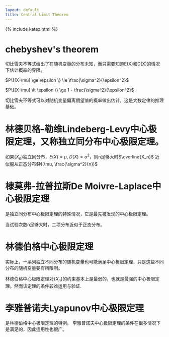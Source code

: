 ```yaml
---
layout: default
title: Central Limit Theorem
---
```


{% include katex.html %}

# chebyshev's theorem

切比雪夫不等式给出了在随机变量的分布未知，而只需要知道E(X)和D(X)的情况下估计概率的界限。

$P\{[X-\mu] \ge \epsilon \} \le \frac{\sigma^2}{\epsilon^2}$

$P\{[X-\mu] \lt \epsilon \} \ge 1 - \frac{\sigma^2}{\epsilon^2}$

切比雪夫不等式可以对随机变量偏离期望值的概率做出估计，这是大数定律的推理基础。

# 林德贝格-勒维Lindeberg-Levy中心极限定理，又称独立同分布中心极限定理。

如果$\{X_n\}$独立同分布，$E(X)=\mu$, $D(X)=\sigma^2$，则n足够大时$\overline{X_n}$ 近似服从正态分布$N(\mu, \frac{\sigma^2}{n})$

# 棣莫弗-拉普拉斯De Moivre-Laplace中心极限定理

是独立同分布中心极限定理的特殊情况，它是最先被发现的中心极限定理。

当试验次数n足够大时，二项分布近似于正态分布。


# 林德伯格中心极限定理

实际上，一系列独立不同分布的随机变量也可能满足中心极限定理，只是这些不同分布的随机变量要有所限制。

林德伯格中心极限定理对$\{X_n\}$的约束基本上是最弱的，也就是最强的中心极限定理。然而该定理的条件较难运用与验证.

# 李雅普诺夫Lyapunov中心极限定理

是林德伯格中心极限定理的特例。
李雅普诺夫中心极限定理的条件在很多情况下是满足的，因此适用性也很广。